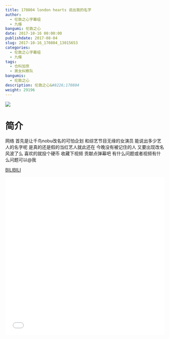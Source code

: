 ```yaml
---
title: 170804 london hearts 说出我的名字
author: 
  - 伦敦之心字幕组
  - 九條
bangumi: 伦敦之心
date: 2017-10-16 00:00:00
publishdate: 2017-08-04
slug: 2017-10-16_170804_13015653
categories: 
  - 伦敦之心字幕组
  - 九條
tags: 
  - 仓科加奈
  - 男女纠察队
bangumis: 
  - 伦敦之心
description: 伦敦之心&#8226;170804
weight: 29196
---
```


![](https://i.imgur.com/IVhVU0y.jpg)

# 简介  
网络
首先是让千鸟nobu改名的可怕企划 和综艺节目无缘的女演员 能说出多少艺人的名字呢 是真的还是假的当红艺人就此还在 今晚没有被记住的人 又要出现改名风波了么 喜欢的就投个硬币 收藏下视频 贡献点弹幕吧 有什么问题或者视频有什么问题可以@我

  [BILIBILI](https://www.bilibili.com/video/av13015653/)


<div class="vcontainer">  <iframe class='video' src="//www.bilibili.com/html/html5player.html?cid=21372041&aid=13015653" width="100%" height="500" frameborder="0" allowfullscreen="allowfullscreen"></iframe></div>
